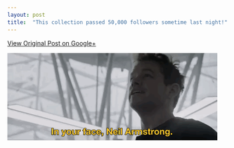 ```yaml
---
layout: post
title:  "This collection passed 50,000 followers sometime last night!"
---
```




[View Original Post on Google+](https://plus.google.com/+ColinSullender/posts/Wwtx3CAdfQ3)

![This collection passed 50,000 followers sometime last night!](/assets/img/2016-02-21-This-collection-passed-50000-followers-sometime-last-night.gif)

